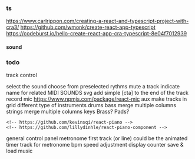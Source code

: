 ### ts
https://www.carlrippon.com/creating-a-react-and-typescript-project-with-cra3/
https://github.com/wmonk/create-react-app-typescript
https://codeburst.io/hello-create-react-app-cra-typescript-8e04f7012939

#### sound
<!-- https://surikov.github.io/midi-sounds-react/ -->
<!-- https://libraries.io/npm/react-looper/0.2.6 -->
<!-- https://github.com/mmckegg/loop-drop-app -->
<!-- https://thisdavej.com/node-js-playing-sounds-to-provide-notifications/ -->
<!-- https://libraries.io/npm/audio-loader -->


### todo
track control
  <!-- control view with render props -->
  select the sound
  choose from preselected rythms
  mute a track
  indicate name for related MIDI SOUNDS svg
  add simple [cta] to the end of the track
record
  mic
    https://www.npmjs.com/package/react-mic
  aux
make tracks in grid
  different type of instruments
    drums
    bass
      merge multiple columns
    strings
      merge multiple columns
    keys
    Brass?
    Pads?
  <!-- use piano keyboard -->
    <!-- https://github.com/kevinsqi/react-piano -->
    <!-- https://github.com/lillydinhle/react-piano-component -->
general control panel
  metronome
    first track (or line) could be the animated timer track for metronome
    bpm speed adjustment
    display counter
save & load music